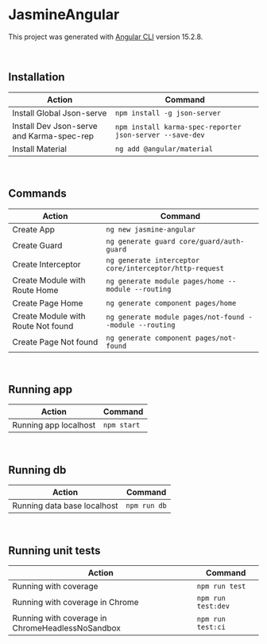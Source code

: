 # JasmineAngular

This project was generated with [Angular CLI](https://github.com/angular/angular-cli) version 15.2.8.

<br />

## Installation

| Action                                    | Command                                                  |
| ----------------------------------------- | -------------------------------------------------------- |
| Install Global Json-serve                 | `npm install -g json-server`                             |
| Install Dev Json-serve and Karma-spec-rep | `npm install karma-spec-reporter json-server --save-dev` |
| Install Material                          | `ng add @angular/material`                               |

<br />

## Commands

| Action                             | Command                                                 |
| ---------------------------------- | ------------------------------------------------------- |
| Create App                         | `ng new jasmine-angular`                                |
| Create Guard                       | `ng generate guard core/guard/auth-guard`               |
| Create Interceptor                 | `ng generate interceptor core/interceptor/http-request` |
| Create Module with Route Home      | `ng generate module pages/home --module --routing`      |
| Create Page Home                   | `ng generate component pages/home`                      |
| Create Module with Route Not found | `ng generate module pages/not-found --module --routing` |
| Create Page Not found              | `ng generate component pages/not-found`                 |

<br />

## Running app

| Action                | Command     |
| --------------------- | ----------- |
| Running app localhost | `npm start` |

<br />

## Running db

| Action                      | Command      |
| --------------------------- | ------------ |
| Running data base localhost | `npm run db` |

<br />

## Running unit tests

| Action                                           | Command            |
| ------------------------------------------------ | ------------------ |
| Running with coverage                            | `npm run test`     |
| Running with coverage in Chrome                  | `npm run test:dev` |
| Running with coverage in ChromeHeadlessNoSandbox | `npm run test:ci`  |

<br />
